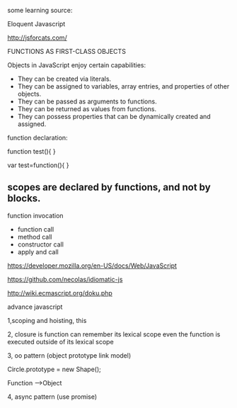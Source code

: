 some learning source:

Eloquent Javascript

http://jsforcats.com/

FUNCTIONS AS FIRST-CLASS OBJECTS

Objects in JavaScript enjoy certain capabilities:

- They can be created via literals.
- They can be assigned to variables, array entries, and properties of other objects.
- They can be passed as arguments to functions.
- They can be returned as values from functions.
- They can possess properties that can be dynamically created and assigned.

function declaration:

function test(){
}

var test=function(){
}

scopes are declared by functions, and not by blocks.
--------
function invocation

- function call
- method call
- constructor call
- apply and call



https://developer.mozilla.org/en-US/docs/Web/JavaScript

https://github.com/necolas/idiomatic-js

http://wiki.ecmascript.org/doku.php

advance javascript

1,scoping and hoisting, this

2, closure is function can remember its lexical scope even the function is executed outside of its lexical scope

3, oo pattern (object prototype link model)

Circle.prototype = new Shape();

Function   -->Object
            
  


4, async pattern (use promise)